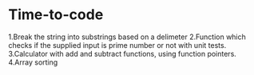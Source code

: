 # Time-to-code
  1.Break the string into substrings based on a delimeter
  2.Function which checks if the supplied input is prime number or not with unit tests.
  3.Calculator with add and subtract functions, using function pointers.
  4.Array sorting

